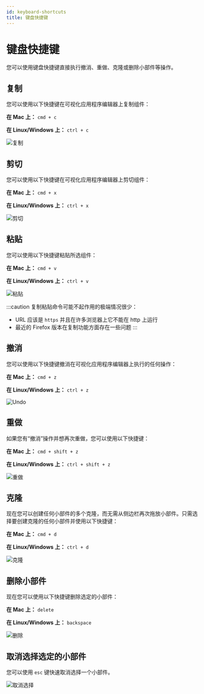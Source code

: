 ```yaml
---
id: keyboard-shortcuts
title: 键盘快捷键
---
```


# 键盘快捷键

您可以使用键盘快捷键直接执行撤消、重做、克隆或删除小部件等操作。

## 复制

您可以使用以下快捷键在可视化应用程序编辑器上复制组件：

**在 Mac 上：** `cmd + c`

**在 Linux/Windows 上：** `ctrl + c`

<div style={{textAlign: 'center'}}>

<img className="screenshot-full" src="/img/tutorial/keyboard-shortcuts/Ctrl+C.gif" alt="复制" />

</div>

## 剪切

您可以使用以下快捷键在可视化应用程序编辑器上剪切组件：

**在 Mac 上：** `cmd + x`

**在 Linux/Windows 上：** `ctrl + x`

<div style={{textAlign: 'center'}}>

<img className="screenshot-full" src="/img/tutorial/keyboard-shortcuts/Ctrl+X.gif" alt="剪切" />

</div>

## 粘贴

您可以使用以下快捷键粘贴所选组件：

**在 Mac 上：** `cmd + v`

**在 Linux/Windows 上：** `ctrl + v`

<div style={{textAlign: 'center'}}>

<img className="screenshot-full" src="/img/tutorial/keyboard-shortcuts/Ctrl+V.gif" alt="粘贴" />

</div>

:::caution
复制粘贴命令可能不起作用的极端情况很少：
- URL 应该是 `https` 并且在许多浏览器上它不能在 http 上运行
- 最近的 Firefox 版本在复制功能方面存在一些问题
:::

## 撤消

您可以使用以下快捷键撤消在可视化应用程序编辑器上执行的任何操作：

**在 Mac 上：** `cmd + z`

**在 Linux/Windows 上：** `ctrl + z`

<div style={{textAlign: 'center'}}>

<img className="screenshot-full" src="/img/tutorial/keyboard-shortcuts/Ctrl+Z.gif" alt="Undo" />

</div>

## 重做

如果您有“撤消”操作并想再次重做，您可以使用以下快捷键：

**在 Mac 上：** `cmd + shift + z`

**在 Linux/Windows 上：** `ctrl + shift + z`

<div style={{textAlign: 'center'}}>

<img className="screenshot-full" src="/img/tutorial/keyboard-shortcuts/Ctrl+Shift+Z.gif" alt="重做" />

</div>

## 克隆

现在您可以创建任何小部件的多个克隆，而无需从侧边栏再次拖放小部件。只需选择要创建克隆的任何小部件并使用以下快捷键：

**在 Mac 上：** `cmd + d`

**在 Linux/Windows 上：** `ctrl + d`

<div style={{textAlign: 'center'}}>

<img className="screenshot-full" src="/img/tutorial/keyboard-shortcuts/Ctrl+D.gif" alt="克隆" />

</div>

## 删除小部件

现在您可以使用以下快捷键删除选定的小部件：

**在 Mac 上：** `delete`

**在 Linux/Windows 上：** `backspace`

<div style={{textAlign: 'center'}}>

<img className="screenshot-full" src="/img/tutorial/keyboard-shortcuts/bkspc.gif" alt="删除" />

</div>

## 取消选择选定的小部件

您可以使用 `esc` 键快速取消选择一个小部件。

<div style={{textAlign: 'center'}}>

<img className="screenshot-full" src="/img/tutorial/keyboard-shortcuts/esc.gif" alt="取消选择" />

</div>
